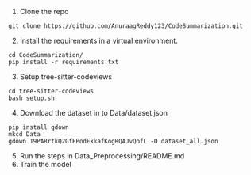 1. Clone the repo
```
git clone https://github.com/AnuraagReddy123/CodeSummarization.git
```
2. Install the requirements in a virtual environment.
```
cd CodeSummarization/
pip install -r requirements.txt
```

3. Setup tree-sitter-codeviews
```
cd tree-sitter-codeviews
bash setup.sh
```

4. Download the dataset in to Data/dataset.json
```
pip install gdown
mkcd Data
gdown 19PARrtkQ2GfFPodEkkafKogRQAJvQofL -O dataset_all.json
```

5. Run the steps in Data_Preprocessing/README.md
6. Train the model
